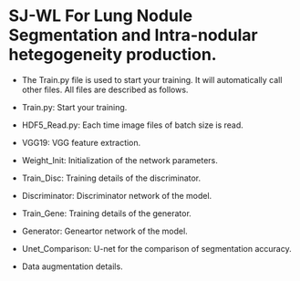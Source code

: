 # SJ-WL For Lung Nodule Segmentation and Intra-nodular hetegogeneity production.

* The Train.py file is used to start your training. It will automatically call other files. All files are described as follows.

* Train.py: Start your training.

* HDF5_Read.py: Each time image files of batch size is read. 

* VGG19: VGG feature extraction.

* Weight_Init: Initialization of the network parameters.

* Train_Disc: Training details of the discriminator.

* Discriminator: Discriminator network of the model.

* Train_Gene: Training details of the generator.

* Generator: Geneartor network of the model.

* Unet_Comparison: U-net for the comparison of segmentation accuracy.

* Data augmentation details.
